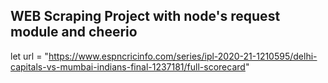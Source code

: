 ## WEB Scraping Project with node's request module and cheerio

let url = "https://www.espncricinfo.com/series/ipl-2020-21-1210595/delhi-capitals-vs-mumbai-indians-final-1237181/full-scorecard"


